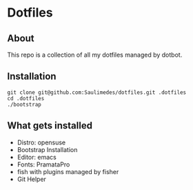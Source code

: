 # Dotfiles
## About
This repo is a collection of all my dotfiles managed by dotbot.

## Installation
```
git clone git@github.com:Saulimedes/dotfiles.git .dotfiles
cd .dotfiles
./bootstrap
```

## What gets installed
* Distro: opensuse
* Bootstrap Installation
* Editor: emacs
* Fonts: PramataPro
* fish with plugins managed by fisher
* Git Helper
